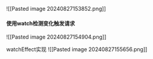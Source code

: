 ![[Pasted image 20240827153852.png]]

#### 使用watch检测变化触发请求
![[Pasted image 20240827154904.png]]

watchEffect实现
![[Pasted image 20240827155656.png]]